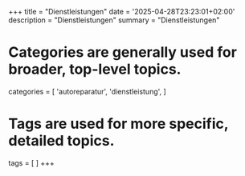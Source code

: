 +++
title = "Dienstleistungen"
date = '2025-04-28T23:23:01+02:00'
description = "Dienstleistungen"
summary = "Dienstleistungen"
# Categories are generally used for broader, top-level topics.
categories = [
 'autoreparatur',
 'dienstleistung',
]
# Tags are used for more specific, detailed topics.
tags = [
]
+++
